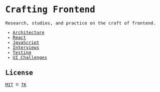 <samp>

# Crafting Frontend

Research, studies, and practice on the craft of frontend.

- [Architecture](architecture)
- [React](react)
- [JavaScript](javascript)
- [Interviews](interviews)
- [Testing](testing)
- [UI Challenges](ui-challenges)

## License

[MIT](/LICENSE) © [TK](https://iamtk.co)

</samp>
